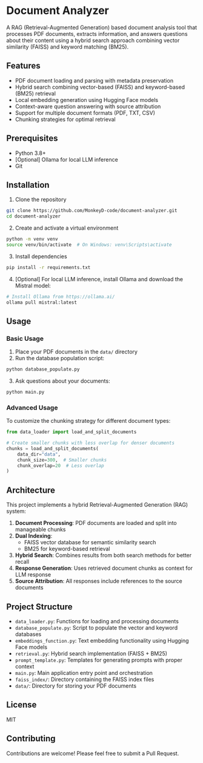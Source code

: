 # Document Analyzer

A RAG (Retrieval-Augmented Generation) based document analysis tool that processes PDF documents, extracts information, and answers questions about their content using a hybrid search approach combining vector similarity (FAISS) and keyword matching (BM25).

## Features

- PDF document loading and parsing with metadata preservation
- Hybrid search combining vector-based (FAISS) and keyword-based (BM25) retrieval
- Local embedding generation using Hugging Face models
- Context-aware question answering with source attribution
- Support for multiple document formats (PDF, TXT, CSV)
- Chunking strategies for optimal retrieval

## Prerequisites

- Python 3.8+ 
- [Optional] Ollama for local LLM inference
- Git

## Installation

1. Clone the repository
```bash
git clone https://github.com/MonkeyD-code/document-analyzer.git
cd document-analyzer
```

2. Create and activate a virtual environment
```bash
python -m venv venv
source venv/bin/activate  # On Windows: venv\Scripts\activate
```

3. Install dependencies
```bash
pip install -r requirements.txt
```

4. [Optional] For local LLM inference, install Ollama and download the Mistral model:
```bash
# Install Ollama from https://ollama.ai/
ollama pull mistral:latest
```

## Usage

### Basic Usage

1. Place your PDF documents in the `data/` directory
2. Run the database population script:
```bash
python database_populate.py
```
3. Ask questions about your documents:
```bash
python main.py
```

### Advanced Usage

To customize the chunking strategy for different document types:

```python
from data_loader import load_and_split_documents

# Create smaller chunks with less overlap for denser documents
chunks = load_and_split_documents(
    data_dir="data",
    chunk_size=300,  # Smaller chunks
    chunk_overlap=20  # Less overlap
)
```

## Architecture

This project implements a hybrid Retrieval-Augmented Generation (RAG) system:

1. **Document Processing**: PDF documents are loaded and split into manageable chunks
2. **Dual Indexing**: 
   - FAISS vector database for semantic similarity search
   - BM25 for keyword-based retrieval
3. **Hybrid Search**: Combines results from both search methods for better recall
4. **Response Generation**: Uses retrieved document chunks as context for LLM response
5. **Source Attribution**: All responses include references to the source documents

## Project Structure

- `data_loader.py`: Functions for loading and processing documents
- `database_populate.py`: Script to populate the vector and keyword databases
- `embeddings_function.py`: Text embedding functionality using Hugging Face models
- `retrieval.py`: Hybrid search implementation (FAISS + BM25)
- `prompt_template.py`: Templates for generating prompts with proper context
- `main.py`: Main application entry point and orchestration
- `faiss_index/`: Directory containing the FAISS index files
- `data/`: Directory for storing your PDF documents

## License

MIT

## Contributing

Contributions are welcome! Please feel free to submit a Pull Request. 